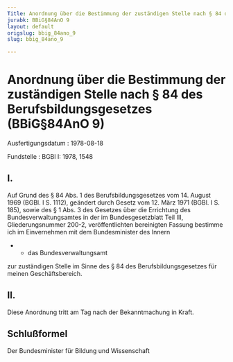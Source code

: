 ```yaml
---
Title: Anordnung über die Bestimmung der zuständigen Stelle nach § 84 des Berufsbildungsgesetzes
jurabk: BBiG§84AnO 9
layout: default
origslug: bbig_84ano_9
slug: bbig_84ano_9

---
```


# Anordnung über die Bestimmung der zuständigen Stelle nach § 84 des Berufsbildungsgesetzes (BBiG§84AnO 9)

Ausfertigungsdatum
:   1978-08-18

Fundstelle
:   BGBl I: 1978, 1548

## I.

Auf Grund des § 84 Abs. 1 des Berufsbildungsgesetzes vom 14. August
1969 (BGBl. I S. 1112), geändert durch Gesetz vom 12. März 1971 (BGBl.
I S. 185), sowie des § 1 Abs. 3 des Gesetzes über die Errichtung des
Bundesverwaltungsamtes in der im Bundesgesetzblatt Teil III,
Gliederungsnummer 200-2, veröffentlichten bereinigten Fassung bestimme
ich im Einvernehmen mit dem Bundesminister des Innern

*
    *   das Bundesverwaltungsamt






zur zuständigen Stelle im Sinne des § 84 des Berufsbildungsgesetzes
für meinen Geschäftsbereich.

## II.

Diese Anordnung tritt am Tag nach der Bekanntmachung in Kraft.

## Schlußformel

Der Bundesminister für Bildung und Wissenschaft

